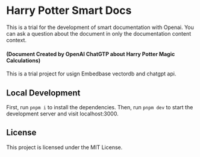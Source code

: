 # Harry Potter Smart Docs

This is a trial for the development of smart documentation with Openai. You can ask a question about the document in only the documentation content context.
#### (Document Created by OpenAI ChatGTP about Harry Potter Magic Calculations)
This is a trial project for usign Embedbase vectordb and chatgpt api.

## Local Development
First, run `pnpm i` to install the dependencies.
Then, run `pnpm dev` to start the development server and visit localhost:3000.
## License
This project is licensed under the MIT License.
